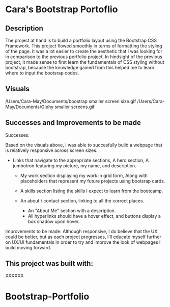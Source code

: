 # Cara's Bootstrap Portoflio

## Description
The project at hand is to build a portfolio layout using the Bootstrap CSS Framework.
This project flowed smoothly in terms of formatting the styling of the page. It was a lot easier to create the aesthetic that I was looking for in comparison to the previous portfolio project. In hindsight of the previous project, it made sense to first learn the fundamentals of CSS styling without bootstrap, because the knowledge gained from this helped me to learn where to input the bootsrap codes. 


## Visuals
/Users/Cara-May/Documents/boostrap smaller screen size.gif
/Users/Cara-May/Documents/Giphy smaller screens.gif

## Successes and Improvements to be made
Successes:

Based on the visuals above, I was able to succesfully build a webpage that is relatively responsive across screen sizes.

- Links that navigate to the appropriate sections, A hero section, A jumbotron featuring my picture, my name, and description.

    - My work section displaying my work in grid form, Along with placeholders that represent my future projects using bootsrap cards.
    
    - A skills section listing the skills I expect to learn from the bootcamp.

    - An about / contact section, linking to all the correct places.

      - An "About Me" section with a description. 
      - All hyperlinks should have a hover effect, and buttons display a box shadow upon hover.
      
Improvements to be made:
Although responsive, I do believe that the UX could be better, but as each project progresses, I'll educate myself further on UX/UI fundamentals in order to try and improve the look of webpages I build moving forward.    

 ## This project was built with:
 XXXXXX

# Bootstrap-Portfolio
